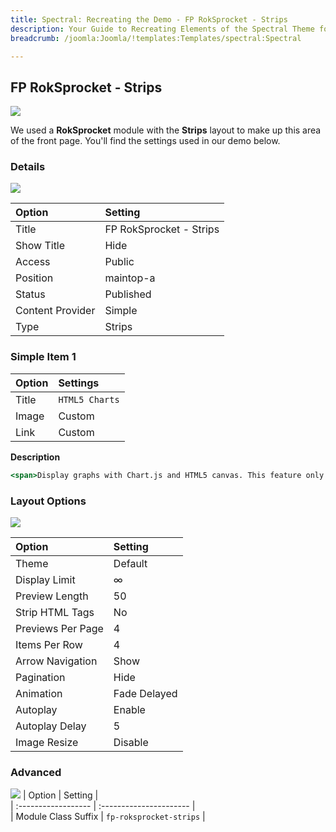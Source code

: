 ```yaml
---
title: Spectral: Recreating the Demo - FP RokSprocket - Strips
description: Your Guide to Recreating Elements of the Spectral Theme for Joomla
breadcrumb: /joomla:Joomla/!templates:Templates/spectral:Spectral

---
```


FP RokSprocket - Strips
-----

![][demo]

We used a **RokSprocket** module with the **Strips** layout to make up this area of the front page. You'll find the settings used in our demo below.

### Details
![][demo2]

| Option           | Setting                 |  
| :--------------- | :---------------------- |  
| Title            | FP RokSprocket - Strips |  
| Show Title       | Hide                    |  
| Access           | Public                  |  
| Position         | maintop-a               |  
| Status           | Published               |  
| Content Provider | Simple                  |  
| Type             | Strips                  |

### Simple Item 1

| Option | Settings       |  
| :----- | :------------- |  
| Title  | `HTML5 Charts` |  
| Image  | Custom         |  
| Link   | Custom         |  

**Description**

~~~ .html
<span>Display graphs with Chart.js and HTML5 canvas. This feature only works on modern browsers and IE9+.</span><span class="visible-desktop largemargintop">It's based on Chart.js. Chart.js is an easy, object oriented client side graphs for designers and developers.</span>
~~~

### Layout Options
![][demo3]

| Option            | Setting      |  
| :---------------- | :----------- |  
| Theme             | Default      |  
| Display Limit     | ∞            |  
| Preview Length    | 50           |  
| Strip HTML Tags   | No           |  
| Previews Per Page | 4            |  
| Items Per Row     | 4            |  
| Arrow Navigation  | Show         |  
| Pagination        | Hide         |  
| Animation         | Fade Delayed |  
| Autoplay          | Enable       |  
| Autoplay Delay    | 5            |  
| Image Resize      | Disable      |  

### Advanced
![][demo4]
| Option              | Setting                 |  
| :------------------ | :---------------------- |  
| Module Class Suffix | `fp-roksprocket-strips` |

[demo]: assets/demo_5.jpeg
[demo2]: assets/strips_1.jpeg
[demo3]: assets/strips_2.jpeg
[demo4]: assets/strips_3.jpeg
[demo5]: assets/strips_4.jpeg